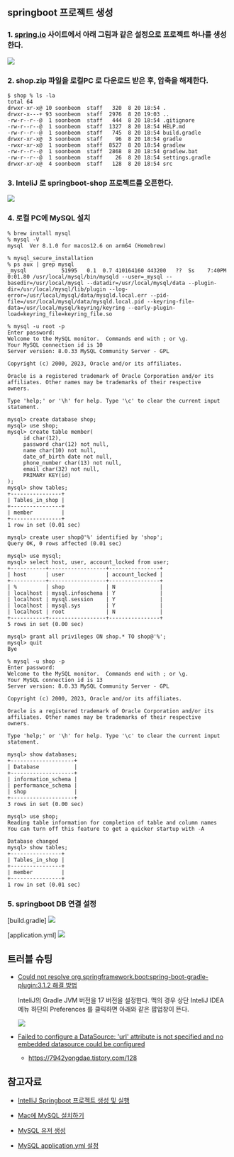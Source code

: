 ## springboot 프로젝트 생성 ##

### 1. [spring.io](https://start.spring.io/) 사이트에서 아래 그림과 같은 설정으로 프로젝트 하나를 생성한다. ###
  
![](https://github.com/gnosia93/eks-on-aws/blob/main/images/project-create.png)

### 2. shop.zip 파일을 로컬PC 로 다운로드 받은 후, 압축을 해제한다. ###
```
$ shop % ls -la
total 64
drwxr-xr-x@ 10 soonbeom  staff   320  8 20 18:54 .
drwxr-x---+ 93 soonbeom  staff  2976  8 20 19:03 ..
-rw-r--r--@  1 soonbeom  staff   444  8 20 18:54 .gitignore
-rw-r--r--@  1 soonbeom  staff  1327  8 20 18:54 HELP.md
-rw-r--r--@  1 soonbeom  staff   745  8 20 18:54 build.gradle
drwxr-xr-x@  3 soonbeom  staff    96  8 20 18:54 gradle
-rwxr-xr-x@  1 soonbeom  staff  8527  8 20 18:54 gradlew
-rw-r--r--@  1 soonbeom  staff  2868  8 20 18:54 gradlew.bat
-rw-r--r--@  1 soonbeom  staff    26  8 20 18:54 settings.gradle
drwxr-xr-x@  4 soonbeom  staff   128  8 20 18:54 src
```

### 3. InteliJ 로 springboot-shop 프로젝트를 오픈한다. ###
![](https://github.com/gnosia93/eks-on-aws/blob/main/images/project-shop.png)

### 4. 로컬 PC에 MySQL 설치 ###  
```
% brew install mysql
% mysql -V
mysql  Ver 8.1.0 for macos12.6 on arm64 (Homebrew)

% mysql_secure_installation
% ps aux | grep mysql
_mysql           51995   0.1  0.7 410164160 443200   ??  Ss    7:40PM   0:01.80 /usr/local/mysql/bin/mysqld --user=_mysql --basedir=/usr/local/mysql --datadir=/usr/local/mysql/data --plugin-dir=/usr/local/mysql/lib/plugin --log-error=/usr/local/mysql/data/mysqld.local.err --pid-file=/usr/local/mysql/data/mysqld.local.pid --keyring-file-data=/usr/local/mysql/keyring/keyring --early-plugin-load=keyring_file=keyring_file.so

% mysql -u root -p
Enter password:
Welcome to the MySQL monitor.  Commands end with ; or \g.
Your MySQL connection id is 10
Server version: 8.0.33 MySQL Community Server - GPL

Copyright (c) 2000, 2023, Oracle and/or its affiliates.

Oracle is a registered trademark of Oracle Corporation and/or its
affiliates. Other names may be trademarks of their respective
owners.

Type 'help;' or '\h' for help. Type '\c' to clear the current input statement.

mysql> create database shop;
mysql> use shop;
mysql> create table member( 
     id char(12), 
     password char(12) not null, 
     name char(10) not null, 
     date_of_birth date not null, 
     phone_number char(13) not null, 
     email char(32) not null, 
     PRIMARY KEY(id) 
);
mysql> show tables;
+----------------+
| Tables_in_shop |
+----------------+
| member         |
+----------------+
1 row in set (0.01 sec)

mysql> create user shop@'%' identified by 'shop';
Query OK, 0 rows affected (0.01 sec)

mysql> use mysql;
mysql> select host, user, account_locked from user;
+-----------+------------------+----------------+
| host      | user             | account_locked |
+-----------+------------------+----------------+
| %         | shop             | N              |
| localhost | mysql.infoschema | Y              |
| localhost | mysql.session    | Y              |
| localhost | mysql.sys        | Y              |
| localhost | root             | N              |
+-----------+------------------+----------------+
5 rows in set (0.00 sec)

mysql> grant all privileges ON shop.* TO shop@'%';
mysql> quit
Bye

% mysql -u shop -p
Enter password:
Welcome to the MySQL monitor.  Commands end with ; or \g.
Your MySQL connection id is 13
Server version: 8.0.33 MySQL Community Server - GPL

Copyright (c) 2000, 2023, Oracle and/or its affiliates.

Oracle is a registered trademark of Oracle Corporation and/or its
affiliates. Other names may be trademarks of their respective
owners.

Type 'help;' or '\h' for help. Type '\c' to clear the current input statement.

mysql> show databases;
+--------------------+
| Database           |
+--------------------+
| information_schema |
| performance_schema |
| shop               |
+--------------------+
3 rows in set (0.00 sec)

mysql> use shop;
Reading table information for completion of table and column names
You can turn off this feature to get a quicker startup with -A

Database changed
mysql> show tables;
+----------------+
| Tables_in_shop |
+----------------+
| member         |
+----------------+
1 row in set (0.01 sec)
```    

### 5. springboot DB 연결 설정 ###
[build.gradle]
![](https://github.com/gnosia93/eks-on-aws/blob/main/images/project-build.gradle-mysql.png)

[application.yml]
![](https://github.com/gnosia93/eks-on-aws/blob/main/images/project-application-yml.png)

## 트러블 슈팅 ##

* [Could not resolve org.springframework.boot:spring-boot-gradle-plugin:3.1.2 해결 방법](https://effortguy.tistory.com/286)

  InteliJ의 Gradle JVM 버전을 17 버전을 설정한다. 맥의 경우 상단 InteliJ IDEA 메뉴 하단의 Preferences 를 클릭하면 아래와 같은 팝업창이 뜬다.
    
  ![](https://github.com/gnosia93/eks-on-aws/blob/main/images/project-gradle-jvm17.png)
  
* [Failed to configure a DataSource: 'url' attribute is not specified and no embedded datasource could be configured](https://yanacoding.tistory.com/entry/Spring-Boot-%EC%8A%A4%ED%94%84%EB%A7%81%EB%B6%80%ED%8A%B8-%EC%97%90%EB%9F%AC-Failed-to-configure-a-DataSource-url-attribute-is-not-specified-and-no-embedded-datasource-could-be-configured-DB%EC%97%B0%EA%B2%B0-%ED%95%98%EC%A7%80-%EC%95%8A%EC%9D%84-%EB%95%8C)
  - https://7942yongdae.tistory.com/128


## 참고자료 ##

* [IntelliJ Springboot 프로젝트 생성 및 실행](https://velog.io/@deannn/Spring-IntelliJ-Springboot-%ED%94%84%EB%A1%9C%EC%A0%9D%ED%8A%B8-%EC%83%9D%EC%84%B1-%EB%B0%8F-%EC%8B%A4%ED%96%89)

* [Mac에 MySQL 설치하기](https://losskatsu.github.io/it-infra/mysql-install-mac/#%EC%B0%B8%EA%B3%A0-%EB%A7%81%ED%81%AC)

* [MySQL 유저 생성](https://nickjoit.tistory.com/144)

* [MySQL application.yml 설정](https://velog.io/@minbo2002/JPA-application.yml-%EC%84%A4%EC%A0%95)

